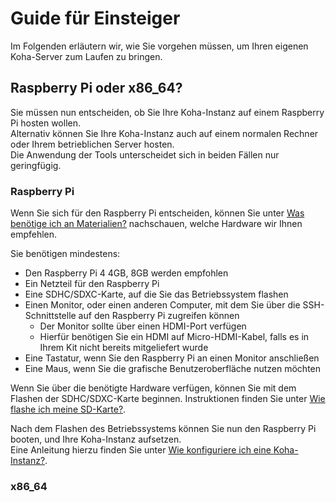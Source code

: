 # Guide für Einsteiger

Im Folgenden erläutern wir, wie Sie vorgehen müssen, um Ihren eigenen Koha-Server zum Laufen zu bringen.

## Raspberry Pi oder x86_64?

Sie müssen nun entscheiden, ob Sie Ihre Koha-Instanz auf einem Raspberry Pi hosten wollen.\
Alternativ können Sie Ihre Koha-Instanz auch auf einem normalen Rechner oder Ihrem betrieblichen Server hosten.\
Die Anwendung der Tools unterscheidet sich in beiden Fällen nur geringfügig.

### Raspberry Pi

Wenn Sie sich für den Raspberry Pi entscheiden, können Sie unter [Was benötige ich an Materialien?](https://pders01.github.io/Koha_out_of_the_box/#/parts) nachschauen,
welche Hardware wir Ihnen empfehlen.  

Sie benötigen mindestens:
* Den Raspberry Pi 4 4GB, 8GB werden empfohlen
* Ein Netzteil für den Raspberry Pi
* Eine SDHC/SDXC-Karte, auf die Sie das Betriebssystem flashen
* Einen Monitor, oder einen anderen Computer, mit dem Sie über die SSH-Schnittstelle auf den Raspberry Pi zugreifen können
  * Der Monitor sollte über einen HDMI-Port verfügen
  * Hierfür benötigen Sie ein HDMI auf Micro-HDMI-Kabel, falls es in Ihrem Kit nicht bereits mitgeliefert wurde 
* Eine Tastatur, wenn Sie den Raspberry Pi an einen Monitor anschließen
* Eine Maus, wenn Sie die grafische Benutzeroberfläche nutzen möchten

Wenn Sie über die benötigte Hardware verfügen, können Sie mit dem Flashen der SDHC/SDXC-Karte beginnen. 
Instruktionen finden Sie unter [Wie flashe ich meine SD-Karte?](https://pders01.github.io/Koha_out_of_the_box/#/flashing).

Nach dem Flashen des Betriebssystems können Sie nun den Raspberry Pi booten, und Ihre Koha-Instanz aufsetzen.\
Eine Anleitung hierzu finden Sie unter [Wie konfiguriere ich eine Koha-Instanz?](https://pders01.github.io/Koha_out_of_the_box/#/configuring).

### x86_64 

